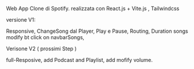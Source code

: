 Web App Clone di Spotify. realizzata con React.js + Vite.js , Tailwindcss

versione V1:

Responsive, ChangeSong dal Player, Play e Pause, Routing, Duration songs modify bt click on navbarSongs,


Verisone V2 ( prossimi Step )

full-Resposive, add Podcast and Playlist, add mofify volume.
